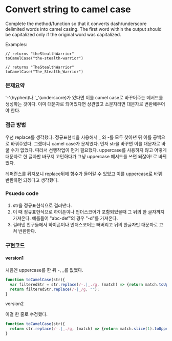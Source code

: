 # Convert string to camel case

Complete the method/function so that it converts dash/underscore delimited words into camel casing. The first word within the output should be capitalized only if the original word was capitalized.

Examples:

```
// returns "theStealthWarrior"
toCamelCase("the-stealth-warrior") 

// returns "TheStealthWarrior"
toCamelCase("The_Stealth_Warrior")
```

### 문제요약

'-'(hyphen)나 '_'(underscore)가 있다면 이를 camel case로 바꾸어주는 메서드를 생성하는 것이다. 이미 대문자로 되어있다면 상관없고 소문자라면 대문자로 변환해주어야 한다.

### 접근 방법

우선 replace를 생각했다. 정규표현식을 사용해서 _ 와 -를 모두 찾아낸 뒤 이를 공백으로 바꿔주었다. 그랬더니 camel case가 문제였다. 먼저 str을 바꾸면 이를 대문자로 바꿀 수가 없었다. 따라서 선행작업이 먼저 필요했다. uppercase를 사용하지 않고 어떻게 대문자로 한 글자만 바꾸지 고민하다가 그냥 uppercase 메서드를 쓰면 되잖아! 로 바뀌었다.

레퍼런스를 뒤져보니 replace뒤에 함수가 들어갈 수 있었고 이를 uppercase로 바꿔 반환하면 되겠다고 생각했다.

### Psuedo code

1. str을 정규표현식으로 걸러낸다.
2. 이 때 정규표현식으로 하이픈이나 언더스코어가 포함되었을때 그 뒤의 한 글자까지 가져온다. 예를들어 "abc-def"의 경우 "-d"를 가져온다.
3. 걸러낸 친구들에서 하이픈이나 언더스코어는 빼버리고 뒤의 한글자만 대문자로 고쳐 반환한다.

### 구현코드

#### version1

처음엔 uppercase를 한 뒤 -, _를 없앴다.

```javascript
function toCamelCase(str){
  var filteredStr = str.replace(/-.|_./g, (match) => {return match.toUpperCase()});
  return filteredStr.replace(/-|_/g, "");
}
```

version2

이걸 한 줄로 수정했다.

```javascript
function toCamelCase(str){
  return str.replace(/-.|_./g, (match) => {return match.slice(1).toUpperCase()});
}
```



